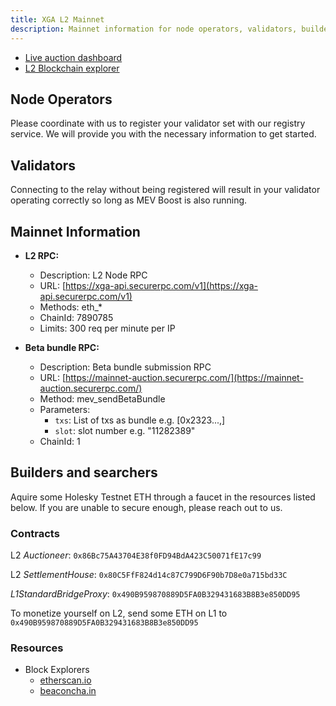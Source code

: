 ```yaml
---
title: XGA L2 Mainnet
description: Mainnet information for node operators, validators, builders, and searchers.
---
```


-   [Live auction dashboard](https://mainnet-auction-dashboard.securerpc.com/)
-   [L2 Blockchain explorer](https://mainnet-blockscout.securerpc.com/)

## Node Operators

Please coordinate with us to register your validator set with our registry service. We will provide you with the
necessary information to get started.

## Validators

Connecting to the relay without being registered will result in your validator operating correctly so long as MEV Boost
is also running.

## Mainnet Information

-   **L2 RPC:**

    -   Description: L2 Node RPC
    -   URL: [https://xga-api.securerpc.com/v1](https://xga-api.securerpc.com/v1)
    -   Methods: eth\_\*
    -   ChainId: 7890785
    -   Limits: 300 req per minute per IP

-   **Beta bundle RPC:**
    -   Description: Beta bundle submission RPC
    -   URL: [https://mainnet-auction.securerpc.com/](https://mainnet-auction.securerpc.com/)
    -   Method: mev_sendBetaBundle
    -   Parameters:
        -   `txs`: List of txs as bundle e.g. [0x2323...,]
        -   `slot`: slot number e.g. "11282389"
    -   ChainId: 1

## Builders and searchers

Aquire some Holesky Testnet ETH through a faucet in the resources listed below. If you are unable to secure enough,
please reach out to us.

### Contracts

L2 _Auctioneer_: `0x86Bc75A43704E38f0FD94BdA423C50071fE17c99`

L2 _SettlementHouse_: `0x80C5FfF824d14c87C799D6F90b7D8e0a715bd33C`

_L1StandardBridgeProxy_: `0x490B959870889D5FA0B329431683B8B3e850DD95`

To monetize yourself on L2, send some ETH on L1 to `0x490B959870889D5FA0B329431683B8B3e850DD95`

### Resources

-   Block Explorers
    -   [etherscan.io](https://etherscan.io/)
    -   [beaconcha.in](https://beaconcha.in/)
